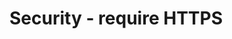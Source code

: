 ﻿---
Author: stanac
CreatedDate: 2017-04-15
Title: Require HTTPS
RenderTitle: false
IsHtml: false
Id: require-https
ParentPageId: security
---

# Security - require HTTPS